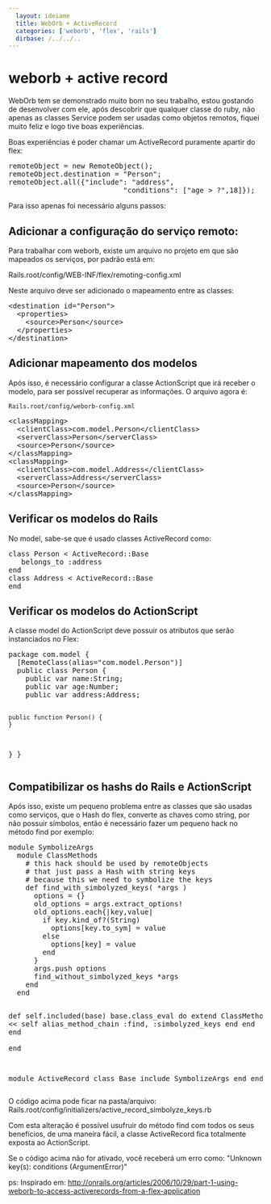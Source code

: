 ```yaml
---
  layout: ideiame
  title: WebOrb + ActiveRecord
  categories: ['weborb', 'flex', 'rails']
  dirbase: /../../..
---
```


# weborb + active record

WebOrb tem se demonstrado muito bom no seu trabalho, estou gostando de desenvolver com ele, após descobrir que qualquer classe do ruby, não apenas as classes Service podem ser usadas como objetos remotos, fiquei muito feliz e logo tive boas experiências.

Boas experiências é poder chamar um ActiveRecord puramente apartir do flex:

<div><pre class="prettyprint">
remoteObject = new RemoteObject();
remoteObject.destination = "Person";
remoteObject.all({"include": "address", 
                           "conditions": ["age > ?",18]});
</pre></div>

Para isso apenas foi necessário alguns passos:

## Adicionar a configuração do serviço remoto:

Para trabalhar com weborb, existe um arquivo no projeto em que são mapeados os serviços, por padrão está em:

   Rails.root/config/WEB-INF/flex/remoting-config.xml

Neste arquivo deve ser adicionado o mapeamento entre as classes:

<div><pre class="prettyprint">
&lt;destination id="Person"&gt;
  &lt;properties&gt;
    &lt;source&gt;Person&lt;/source&gt;
  &lt;/properties&gt;
&lt;/destination&gt;
</pre></div>

## Adicionar mapeamento dos modelos

Após isso, é necessário configurar a classe ActionScript que irá receber o modelo, para ser possível recuperar as informações. O arquivo agora é:

    Rails.root/config/weborb-config.xml

<div><pre class="prettyprint">
&lt;classMapping&gt;
  &lt;clientClass&gt;com.model.Person&lt;/clientClass&gt;
  &lt;serverClass&gt;Person&lt;/serverClass&gt;
  &lt;source&gt;Person&lt;/source&gt;
&lt;/classMapping&gt;
&lt;classMapping&gt;
  &lt;clientClass&gt;com.model.Address&lt;/clientClass&gt;
  &lt;serverClass&gt;Address&lt;/serverClass&gt;
  &lt;source&gt;Person&lt;/source&gt;
&lt;/classMapping&gt;
</pre></div>

## Verificar os modelos do Rails

No model, sabe-se que é usado classes ActiveRecord como:

<div><pre class="prettyprint">
class Person &lt; ActiveRecord::Base
   belongs_to :address
end
class Address &lt; ActiveRecord::Base
end
</pre></div>

## Verificar os modelos do ActionScript

A classe model do ActionScript deve possuir os atributos que serão instanciados no Flex:

<div><pre class="prettyprint">
package com.model {
  [RemoteClass(alias="com.model.Person")]
  public class Person {
    public var name:String;
    public var age:Number;
    public var address:Address;
    
    public function Person() {
    }
  }
}
</pre></div>

## Compatibilizar os hashs do Rails e ActionScript 

Após isso, existe um pequeno problema entre as classes que são usadas como serviços, que o Hash do flex, converte as chaves como string, por não possuir símbolos, então é necessário fazer um pequeno hack no método find por exemplo:

<div><pre class="prettyprint">
module SymbolizeArgs 
  module ClassMethods
    # this hack should be used by remoteObjects 
    # that just pass a Hash with string keys
    # because this we need to symbolize the keys
    def find_with_simbolyzed_keys( *args ) 
      options = {}
      old_options = args.extract_options!
      old_options.each{|key,value|
        if key.kind_of?(String) 
          options[key.to_sym] = value 
        else
          options[key] = value
        end
      }
      args.push options
      find_without_simbolyzed_keys *args
    end
  end

  def self.included(base)
    base.class_eval do
      extend ClassMethods
      class &lt;&lt; self
        alias_method_chain :find, :simbolyzed_keys
      end
    end
  end  
end

module ActiveRecord
  class Base
    include SymbolizeArgs
  end
end
</pre></div>

O código acima pode ficar na pasta/arquivo: Rails.root/config/initializers/active\_record\_simbolyze\_keys.rb

Com esta alteração é possível usufruir do método find com todos os seus benefícios, de uma maneira fácil, a classe ActiveRecord fica totalmente exposta ao ActionScript.

Se o código acima não for ativado, você receberá um erro como: "Unknown key(s): conditions (ArgumentError)" 

ps: Inspirado em: <http://onrails.org/articles/2006/10/29/part-1-using-weborb-to-access-activerecords-from-a-flex-application>


